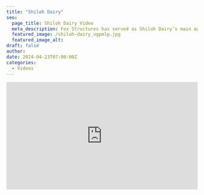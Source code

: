 ```yaml
---
title: "Shiloh Dairy"
seo:
  page_title: Shiloh Dairy Video
  meta_description: Fox Structures has served as Shiloh Dairy’s main ag construction team for nearly two decades. We’ve helped from the early inception of their farm.
  featured_image: /shiloh-dairy_ugpmlp.jpg
  featured_image_alt:
draft: false
author:
date: 2024-04-23T07:00:00Z
categories:
  - Videos
---
```


<div class="wistia_responsive_padding" style="padding:56.25% 0 0 0;position:relative;"><div class="wistia_responsive_wrapper" style="height:100%;left:0;position:absolute;top:0;width:100%;"><iframe src="https://fast.wistia.net/embed/iframe/brtonlglx9?seo=true&videoFoam=true" title="Shiloh Dairy Video" allow="autoplay; fullscreen" allowtransparency="true" frameborder="0" scrolling="no" class="wistia_embed" name="wistia_embed" msallowfullscreen width="100%" height="100%"></iframe></div></div>
<script src="https://fast.wistia.net/assets/external/E-v1.js" async></script>
